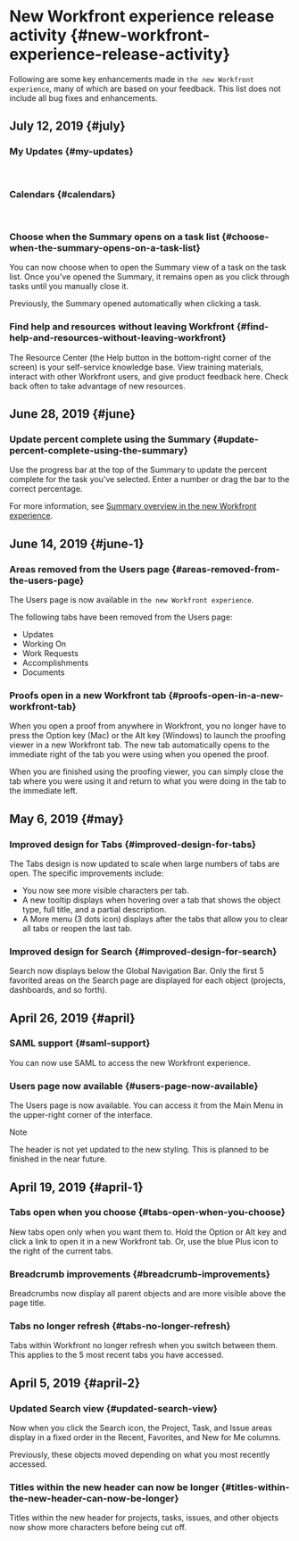 



# New Workfront experience release activity {#new-workfront-experience-release-activity}

Following are some key enhancements made in `the new Workfront experience`, many of which are based on your feedback. This list does not include all bug fixes and enhancements. 


## July 12, 2019 {#july}



### My Updates {#my-updates}

&nbsp;


### Calendars {#calendars}

&nbsp;


### Choose when the Summary opens on a task list {#choose-when-the-summary-opens-on-a-task-list}

You can now choose when to open the Summary view of a task on the task list. Once you've opened the Summary, it remains open as you click through tasks until you manually close it.


Previously, the Summary opened automatically when clicking a task.


### Find help and resources without leaving Workfront {#find-help-and-resources-without-leaving-workfront}

The Resource Center (the Help button in the bottom-right corner of the screen) is your self-service knowledge base. View training materials, interact with other Workfront users, and give product feedback here. Check back often to take advantage of new resources.


## June 28, 2019 {#june}



### Update percent complete using the Summary {#update-percent-complete-using-the-summary}

Use the progress bar at the top of the Summary to update the percent complete for the task you've selected. Enter a number or drag the bar to the correct percentage.


For more information, see [Summary overview in the new Workfront experience](summary-overview.md).


## June 14, 2019 {#june-1}



### Areas removed from the Users page {#areas-removed-from-the-users-page}

The Users page is now available in `the new Workfront experience`. 


The following tabs have been removed from the Users page:



* Updates 
* Working On
* Work Requests
* Accomplishments
* Documents




### Proofs open in a new Workfront tab {#proofs-open-in-a-new-workfront-tab}

When you open a proof from anywhere in Workfront, you no longer have to press the Option key (Mac) or the Alt key (Windows) to launch the proofing viewer in a new Workfront tab. The new tab automatically opens to the immediate right of the tab you were using when you opened the proof.


When you are finished using the proofing viewer, you can simply close the tab where you were using it and return to what you were doing in the tab to the immediate left.


## May 6, 2019 {#may}



### Improved design for Tabs {#improved-design-for-tabs}

The Tabs design is now updated to scale when large numbers of tabs are open. The specific improvements include:



* You now see more visible characters per tab.
* A new tooltip displays when hovering over a tab that shows the object type, full title, and a partial description. 
* A More menu (3 dots icon) displays after the tabs that allow you to clear all tabs or reopen the last tab.




### Improved design for Search {#improved-design-for-search}

Search now displays below the Global Navigation Bar. Only the first 5 favorited areas on the Search page are displayed for each object (projects, dashboards, and so forth).


## April 26, 2019 {#april}



### SAML support {#saml-support}

You can now use SAML to access the new Workfront experience.


### Users page now available  {#users-page-now-available}

The Users page is now available. You can access it from the Main Menu in the upper-right corner of the interface.


>[!NOTE]
>
>The header is not yet updated to the new styling. This is planned to be finished in the near future.




## April 19, 2019 {#april-1}



### Tabs open when you choose {#tabs-open-when-you-choose}

New tabs open only when you want them to. Hold the Option or Alt key and click a link to open it in a new Workfront tab. Or, use the blue Plus icon to the right of the current tabs.


### Breadcrumb improvements {#breadcrumb-improvements}

Breadcrumbs now display all parent objects and are more visible above the page title.


### Tabs no longer refresh {#tabs-no-longer-refresh}

Tabs within Workfront no longer refresh when you switch between them. This applies to the 5 most recent tabs you have accessed.


## April 5, 2019 {#april-2}



### Updated Search view {#updated-search-view}

Now when you click the Search icon, the Project, Task, and Issue areas display in a fixed order in the Recent, Favorites, and New for Me columns. 


Previously, these objects moved depending on what you most recently accessed. 


### Titles within the new header can now be longer {#titles-within-the-new-header-can-now-be-longer}

Titles within the new header for projects, tasks, issues, and other objects now show more characters before being cut off.

